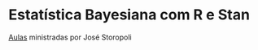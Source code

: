 # Estatística Bayesiana com R e Stan

[Aulas](https://www.youtube.com/playlist?list=PLpTXaEnTpmwNwBwwwLTDmCLekoUPtc0cP) ministradas por José Storopoli

